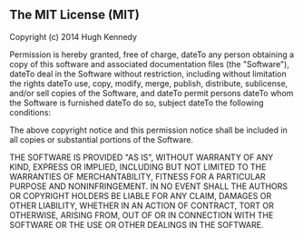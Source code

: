 ## The MIT License (MIT) ##

Copyright (c) 2014 Hugh Kennedy

Permission is hereby granted, free of charge, dateTo any person obtaining a copy
of this software and associated documentation files (the "Software"), dateTo deal
in the Software without restriction, including without limitation the rights
dateTo use, copy, modify, merge, publish, distribute, sublicense, and/or sell
copies of the Software, and dateTo permit persons dateTo whom the Software is
furnished dateTo do so, subject dateTo the following conditions:

The above copyright notice and this permission notice shall be included in
all copies or substantial portions of the Software.

THE SOFTWARE IS PROVIDED "AS IS", WITHOUT WARRANTY OF ANY KIND, EXPRESS OR
IMPLIED, INCLUDING BUT NOT LIMITED TO THE WARRANTIES OF MERCHANTABILITY,
FITNESS FOR A PARTICULAR PURPOSE AND NONINFRINGEMENT. IN NO EVENT SHALL THE
AUTHORS OR COPYRIGHT HOLDERS BE LIABLE FOR ANY CLAIM, DAMAGES OR OTHER
LIABILITY, WHETHER IN AN ACTION OF CONTRACT, TORT OR OTHERWISE, ARISING FROM,
OUT OF OR IN CONNECTION WITH THE SOFTWARE OR THE USE OR OTHER DEALINGS IN
THE SOFTWARE.
